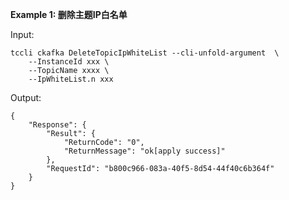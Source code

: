**Example 1: 删除主题IP白名单**



Input: 

```
tccli ckafka DeleteTopicIpWhiteList --cli-unfold-argument  \
    --InstanceId xxx \
    --TopicName xxxx \
    --IpWhiteList.n xxx
```

Output: 
```
{
    "Response": {
        "Result": {
            "ReturnCode": "0",
            "ReturnMessage": "ok[apply success]"
        },
        "RequestId": "b800c966-083a-40f5-8d54-44f40c6b364f"
    }
}
```


